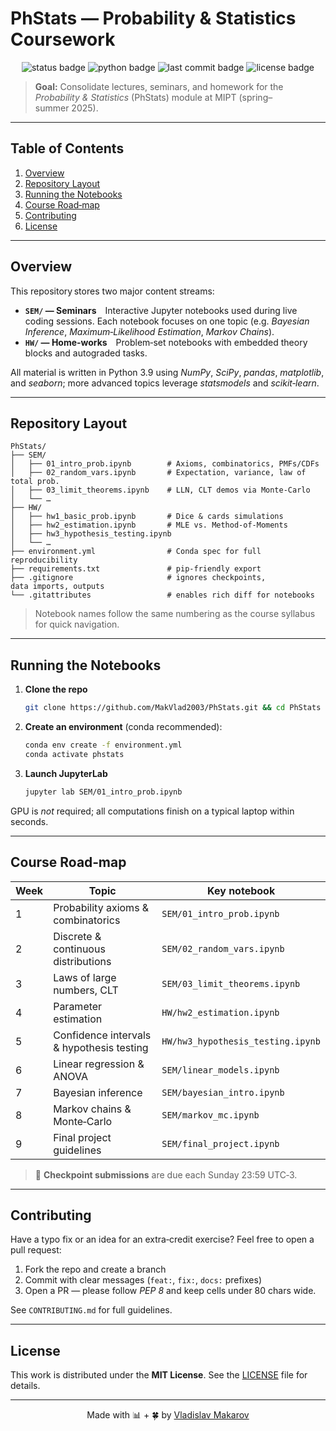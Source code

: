 # PhStats — Probability & Statistics Coursework

<p align="center">
  <img src="https://img.shields.io/badge/Status-In_Progress-blue?style=flat-square" alt="status badge" />
  <img src="https://img.shields.io/badge/Python-3.9+-yellow?style=flat-square" alt="python badge" />
  <img src="https://img.shields.io/github/last-commit/MakVlad2003/PhStats?style=flat-square" alt="last commit badge" />
  <img src="https://img.shields.io/badge/License-MIT-green?style=flat-square" alt="license badge" />
</p>

> **Goal:** Consolidate lectures, seminars, and homework for the *Probability & Statistics* (PhStats) module at MIPT (spring–summer 2025).

---

## Table of Contents

1. [Overview](#overview)
2. [Repository Layout](#repository-layout)
3. [Running the Notebooks](#running-the-notebooks)
4. [Course Road‑map](#course-road-map)
5. [Contributing](#contributing)
6. [License](#license)

---

## Overview

This repository stores two major content streams:

* **`SEM/` — Seminars** Interactive Jupyter notebooks used during live coding sessions. Each notebook focuses on one topic (e.g. *Bayesian Inference*, *Maximum‑Likelihood Estimation*, *Markov Chains*).
* **`HW/` — Home‑works** Problem‑set notebooks with embedded theory blocks and autograded tasks.

All material is written in Python 3.9 using *NumPy*, *SciPy*, *pandas*, *matplotlib*, and *seaborn*; more advanced topics leverage *statsmodels* and *scikit‑learn*.

---

## Repository Layout

```
PhStats/
├── SEM/
│   ├── 01_intro_prob.ipynb        # Axioms, combinatorics, PMFs/CDFs
│   ├── 02_random_vars.ipynb       # Expectation, variance, law of total prob.
│   ├── 03_limit_theorems.ipynb    # LLN, CLT demos via Monte‑Carlo
│   └── …
├── HW/
│   ├── hw1_basic_prob.ipynb       # Dice & cards simulations
│   ├── hw2_estimation.ipynb       # MLE vs. Method‑of‑Moments
│   ├── hw3_hypothesis_testing.ipynb
│   └── …
├── environment.yml                # Conda spec for full reproducibility
├── requirements.txt               # pip‑friendly export
├── .gitignore                     # ignores checkpoints, data imports, outputs
└── .gitattributes                 # enables rich diff for notebooks
```

> Notebook names follow the same numbering as the course syllabus for quick navigation.

---

## Running the Notebooks

1. **Clone the repo**

   ```bash
   git clone https://github.com/MakVlad2003/PhStats.git && cd PhStats
   ```
2. **Create an environment** (conda recommended):

   ```bash
   conda env create -f environment.yml
   conda activate phstats
   ```
3. **Launch JupyterLab**

   ```bash
   jupyter lab SEM/01_intro_prob.ipynb
   ```

GPU is *not* required; all computations finish on a typical laptop within seconds.

---

## Course Road‑map

| Week | Topic                                     | Key notebook                      |
| ---- | ----------------------------------------- | --------------------------------- |
| 1    | Probability axioms & combinatorics        | `SEM/01_intro_prob.ipynb`         |
| 2    | Discrete & continuous distributions       | `SEM/02_random_vars.ipynb`        |
| 3    | Laws of large numbers, CLT                | `SEM/03_limit_theorems.ipynb`     |
| 4    | Parameter estimation                      | `HW/hw2_estimation.ipynb`         |
| 5    | Confidence intervals & hypothesis testing | `HW/hw3_hypothesis_testing.ipynb` |
| 6    | Linear regression & ANOVA                 | `SEM/linear_models.ipynb`         |
| 7    | Bayesian inference                        | `SEM/bayesian_intro.ipynb`        |
| 8    | Markov chains & Monte‑Carlo               | `SEM/markov_mc.ipynb`             |
| 9    | Final project guidelines                  | `SEM/final_project.ipynb`         |

> 📌 **Checkpoint submissions** are due each Sunday 23:59 UTC‑3.

---

## Contributing

Have a typo fix or an idea for an extra‑credit exercise? Feel free to open a pull request:

1. Fork the repo and create a branch
2. Commit with clear messages (`feat:`, `fix:`, `docs:` prefixes)
3. Open a PR — please follow *PEP 8* and keep cells under 80 chars wide.

See `CONTRIBUTING.md` for full guidelines.

---

## License

This work is distributed under the **MIT License**. See the [LICENSE](LICENSE) file for details.

---

<p align="center">Made with 📊 + 🍀 by <a href="https://github.com/MakVlad2003">Vladislav Makarov</a></p>
